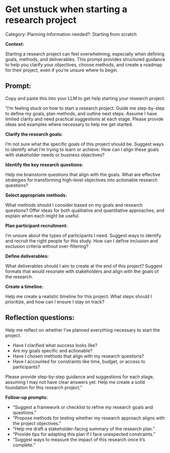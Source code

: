 # Get unstuck when starting a research project

Category: Planning
Information needed?: Starting from scratch

**Context:**

Starting a research project can feel overwhelming, especially when defining goals, methods, and deliverables. This prompt provides structured guidance to help you clarify your objectives, choose methods, and create a roadmap for their project, even if you’re unsure where to begin.

## **Prompt:**

Copy and paste this into your LLM to get help starting your research project.

“I’m feeling stuck on how to start a research project. Guide me step-by-step to define my goals, plan methods, and outline next steps. Assume I have limited clarity and need practical suggestions at each stage. Please provide ideas and examples where necessary to help me get started.

**Clarify the research goals:**

I’m not sure what the specific goals of this project should be. Suggest ways to identify what I’m trying to learn or achieve. How can I align these goals with stakeholder needs or business objectives?

**Identify the key research questions:**

Help me brainstorm questions that align with the goals. What are effective strategies for transforming high-level objectives into actionable research questions?

**Select appropriate methods:**

What methods should I consider based on my goals and research questions? Offer ideas for both qualitative and quantitative approaches, and explain when each might be useful.

**Plan participant recruitment:**

I’m unsure about the types of participants I need. Suggest ways to identify and recruit the right people for this study. How can I define inclusion and exclusion criteria without over-filtering?

**Define deliverables:**

What deliverables should I aim to create at the end of this project? Suggest formats that would resonate with stakeholders and align with the goals of the research.

**Create a timeline:**

Help me create a realistic timeline for this project. What steps should I prioritize, and how can I ensure I stay on track?

## **Reflection questions:**

Help me reflect on whether I’ve planned everything necessary to start the project.

- Have I clarified what success looks like?
- Are my goals specific and actionable?
- Have I chosen methods that align with my research questions?
- Have I accounted for constraints like time, budget, or access to participants?

Please provide step-by-step guidance and suggestions for each stage, assuming I may not have clear answers yet. Help me create a solid foundation for this research project.”

**Follow-up prompts:**

- “Suggest a framework or checklist to refine my research goals and questions.”
- “Propose methods for testing whether my research approach aligns with the project objectives.”
- “Help me draft a stakeholder-facing summary of the research plan.”
- “Provide tips for adapting this plan if I face unexpected constraints.”
- “Suggest ways to measure the impact of this research once it’s complete.”